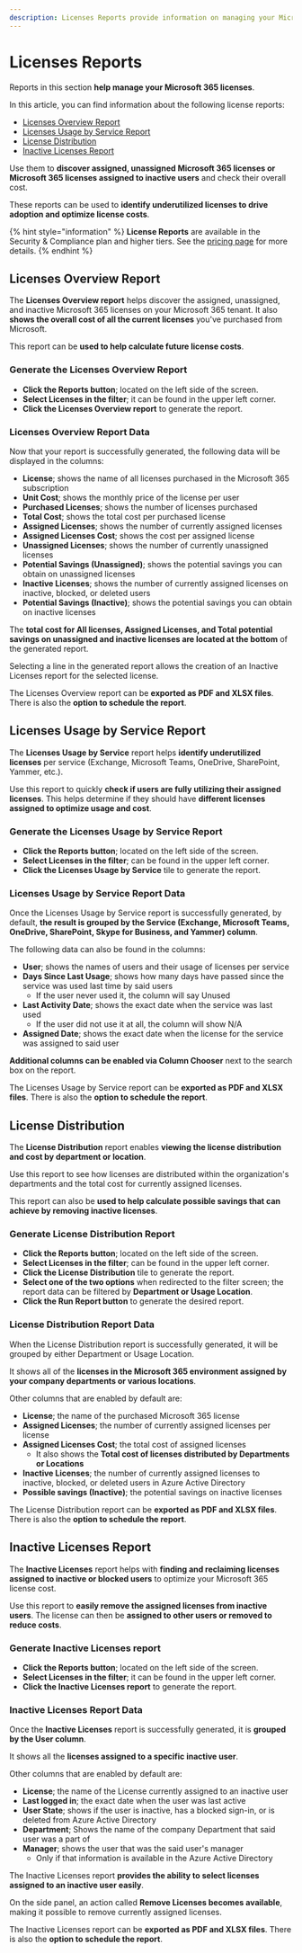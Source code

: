 ```yaml
---
description: Licenses Reports provide information on managing your Microsoft 365 licenses assigned to users in your tenant.
---
```


# Licenses Reports

Reports in this section **help manage your Microsoft 365 licenses**. 

In this article, you can find information about the following license reports:
* [Licenses Overview Report](#licenses-overview-report)
* [Licenses Usage by Service Report](#licenses-usage-by-service-report)
* [License Distribution](#license-distribution)
* [Inactive Licenses Report](#inactive-licenses-report)

Use them to **discover assigned, unassigned Microsoft 365 licenses or Microsoft 365 licenses assigned to inactive users** and check their overall cost.

These reports can be used to **identify underutilized licenses to drive adoption and optimize license costs**.



{% hint style="information" %}
**License Reports** are available in the Security & Compliance plan and higher tiers. See the [pricing page](https://www.syskit.com/products/point/pricing/) for more details.
{% endhint %}


## Licenses Overview Report

The **Licenses Overview report** helps discover the assigned, unassigned, and inactive Microsoft 365 licenses on your Microsoft 365 tenant. 
It also **shows the overall cost of all the current licenses** you've purchased from Microsoft. 

This report can be **used to help calculate future license costs**. 

### Generate the Licenses Overview Report

 * **Click the Reports button**; located on the left side of the screen.
 * **Select Licenses in the filter**; it can be found in the upper left corner.
 * **Click the Licenses Overview report** to generate the report.

### Licenses Overview Report Data

Now that your report is successfully generated, the following data will be displayed in the columns:

* **License**; shows the name of all licenses purchased in the Microsoft 365 subscription
* **Unit Cost**; shows the monthly price of the license per user
* **Purchased Licenses**; shows the number of licenses purchased
* **Total Cost**; shows the total cost per purchased license
* **Assigned Licenses**; shows the number of currently assigned licenses
* **Assigned Licenses Cost**; shows the cost per assigned license
* **Unassigned Licenses**; shows the number of currently unassigned licenses
* **Potential Savings (Unassigned)**; shows the potential savings you can obtain on unassigned licenses
* **Inactive Licenses**; shows the number of currently assigned licenses on inactive, blocked, or deleted users
* **Potential Savings (Inactive)**; shows the potential savings you can obtain on inactive licenses

The **total cost for All licenses, Assigned Licenses, and Total potential savings on unassigned and inactive licenses are located at the bottom** of the generated report.

Selecting a line in the generated report allows the creation of an Inactive Licenses report for the selected license.

The Licenses Overview report can be **exported as PDF and XLSX files**. There is also the **option to schedule the report**.

## Licenses Usage by Service Report

The **Licenses Usage by Service** report helps **identify underutilized licenses** per service (Exchange, Microsoft Teams, OneDrive, SharePoint, Yammer, etc.). 

Use this report to quickly **check if users are fully utilizing their assigned licenses**. This helps determine if they should have **different licenses assigned to optimize usage and cost**.

### Generate the Licenses Usage by Service Report

 * **Click the Reports button**; located on the left side of the screen.
 * **Select Licenses in the filter**; can be found in the upper left corner.
 * **Click the Licenses Usage by Service** tile to generate the report.

### Licenses Usage by Service Report Data

Once the Licenses Usage by Service report is successfully generated, by default, **the result is grouped by the Service (Exchange, Microsoft Teams, OneDrive, SharePoint, Skype for Business, and Yammer) column**. 

The following data can also be found in the columns:

* **User**; shows the names of users and their usage of licenses per service
* **Days Since Last Usage**; shows how many days have passed since the service was used last time by said users
  * If the user never used it, the column will say Unused
* **Last Activity Date**; shows the exact date when the service was last used 
  * If the user did not use it at all, the column will show N/A
* **Assigned Date**; shows the exact date when the license for the service was assigned to said user

**Additional columns can be enabled via Column Chooser** next to the search box on the report.

The Licenses Usage by Service report can be **exported as PDF and XLSX files**. There is also the **option to schedule the report**.

## License Distribution

The **License Distribution** report enables **viewing the license distribution and cost by department or location**. 

Use this report to see how licenses are distributed within the organization's departments and the total cost for currently assigned licenses. 

This report can also be **used to help calculate possible savings that can achieve by removing inactive licenses**. 


### Generate License Distribution Report

 * **Click the Reports button**; located on the left side of the screen.
 * **Select Licenses in the filter**; can be found in the upper left corner.
 * **Click the License Distribution** tile to generate the report.
* **Select one of the two options** when redirected to the filter screen; the report data can be filtered by **Department or Usage Location**.
* **Click the Run Report button** to generate the desired report.

### License Distribution Report Data

When the License Distribution report is successfully generated, it will be grouped by either Department or Usage Location. 

It shows all of the **licenses in the Microsoft 365 environment assigned by your company departments or various locations**.

Other columns that are enabled by default are:

* **License**; the name of the purchased Microsoft 365 license
* **Assigned Licenses**; the number of currently assigned licenses per license
* **Assigned Licenses Cost**; the total cost of assigned licenses 
  * It also shows the **Total cost of licenses distributed by Departments or Locations**
* **Inactive Licenses**; the number of currently assigned licenses to inactive, blocked, or deleted users in Azure Active Directory
* **Possible savings (Inactive)**; the potential savings on inactive licenses

The License Distribution report can be **exported as PDF and XLSX files**. There is also the **option to schedule the report**.

## Inactive Licenses Report

The **Inactive Licenses** report helps with **finding and reclaiming licenses assigned to inactive or blocked users** to optimize your Microsoft 365 license cost.

Use this report to **easily remove the assigned licenses from inactive users**. The license can then be **assigned to other users or removed to reduce costs**.

### Generate Inactive Licenses report

 * **Click the Reports button**; located on the left side of the screen.
 * **Select Licenses in the filter**; it can be found in the upper left corner.
 * **Click the Inactive Licenses report** to generate the report.

### Inactive Licenses Report Data

Once the **Inactive Licenses** report is successfully generated, it is **grouped by the User column**. 

It shows all the **licenses assigned to a specific inactive user**. 

Other columns that are enabled by default are:

* **License**; the name of the License currently assigned to an inactive user
* **Last logged in**; the exact date when the user was last active
* **User State**; shows if the user is inactive, has a blocked sign-in, or is deleted from Azure Active Directory
* **Department**; Shows the name of the company Department that said user was a part of
* **Manager**; shows the user that was the said user's manager 
  * Only if that information is available in the Azure Active Directory

The Inactive Licenses report **provides the ability to select licenses assigned to an inactive user easily**. 

On the side panel, an action called **Remove Licenses becomes available**, making it possible to remove currently assigned licenses.

The Inactive Licenses report can be **exported as PDF and XLSX files**. There is also the **option to schedule the report**.